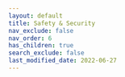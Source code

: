 ```yaml
---
layout: default
title: Safety & Security
nav_exclude: false
nav_order: 6
has_children: true
search_exclude: false
last_modified_date: 2022-06-27
---
```

